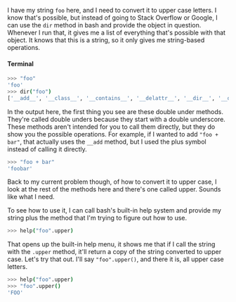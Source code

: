 I have my string `foo` here, and I need to convert it to upper case letters. I know that's possible, but instead of going to Stack Overflow or Google, I can use the `dir` method in bash and provide the object in question. Whenever I run that, it gives me a list of everything that's possible with that object. It knows that this is a string, so it only gives me string-based operations.

#### Terminal
```bash
>>> "foo"
'foo'
>>> dir("foo")
['__add__', '__class__', '__contains__', '__delattr__', '__dir__', '__doc__', '__eq__', '__format__', '__ge__', '__getattribute__', '__getitem__', '__getnewargs__', '__gt__', '__hash__', '__init__', '__init_subclass__', '__iter__', '__le__', '__len__', '__lt__', '__mod__', '__mul__', '__ne__', '__new__', '__reduce__', '__reduce_ex__', '__repr__', '__rmod__', '__rmul__', '__setattr__', '__sizeof__', '__str__', '__subclasshook__', 'capitalize', 'casefold', 'center', 'count', 'encode', 'endswith', 'expandtabs', 'find', 'format', 'format_map', 'index', 'isalnum', 'isalpha', 'isascii', 'isdecimal', 'isdigit', 'isidentifier', 'islower', 'isnumeric', 'isprintable', 'isspace', 'istitle', 'isupper', 'join', 'ljust', 'lower', 'lstrip', 'maketrans', 'partition', 'replace', 'rfind', 'rindex', 'rjust', 'rpartition', 'rsplit', 'rstrip', 'split', 'splitlines', 'startswith', 'strip', 'swapcase', 'title','translate', 'upper', 'zfill']
```

In the output here, the first thing you see are these double under methods. They're called double unders because they start with a double underscore. These methods aren't intended for you to call them directly, but they do show you the possible operations. For example, if I wanted to add `"foo + bar"`, that actually uses the `__add` method, but I used the plus symbol instead of calling it directly.

```bash
>>> "foo + bar"
'foobar'
```

Back to my current problem though, of how to convert it to upper case, I look at the rest of the methods here and there's one called upper. Sounds like what I need.

To see how to use it, I can call bash's built-in help system and provide my string plus the method that I'm trying to figure out how to use. 

```bash
>>> help("foo".upper)
```

That opens up the built-in help menu, it shows me that if I call the string with the `.upper` method, it'll return a copy of the string converted to upper case. Let's try that out. I'll say `"foo".upper()`, and there it is, all upper case letters.

```bash
>>> help("foo".upper)
>>> "foo".upper()
'FOO'
```


